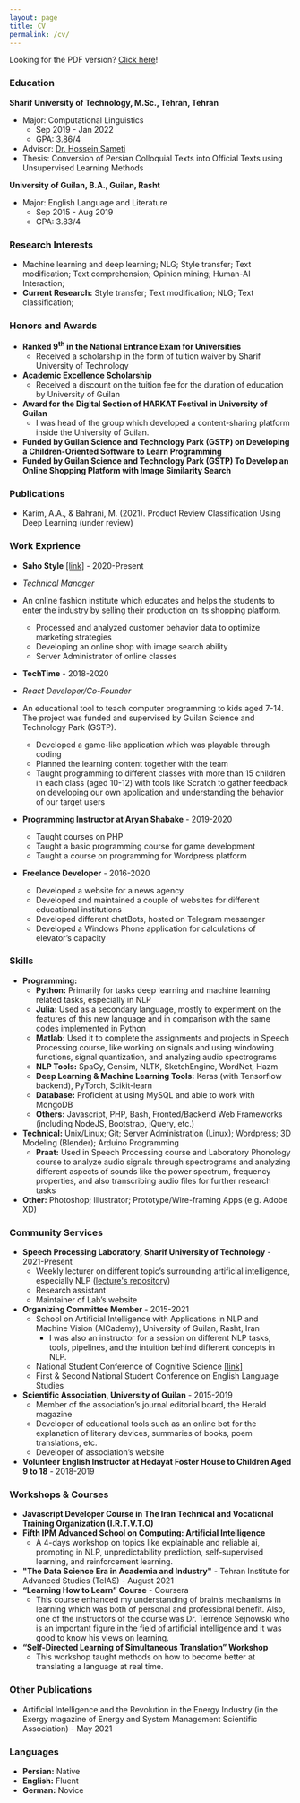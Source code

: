 ```yaml
---
layout: page
title: CV
permalink: /cv/
---
```

Looking for the PDF version? [Click here](https://github.com/erfan226/erfan226.github.io/blob/master/res/CV.pdf)!

### Education
**Sharif University of Technology, M.Sc., Tehran, Tehran**<br>
- Major: Computational Linguistics
    - Sep 2019 - Jan 2022
    - GPA: 3.86/4
- Advisor: [Dr. Hossein Sameti](http://sharif.edu/~sameti/)
- Thesis: Conversion of Persian Colloquial Texts into Official Texts using Unsupervised Learning Methods

**University of Guilan, B.A., Guilan, Rasht**<br>
- Major: English Language and Literature
    - Sep 2015 - Aug 2019
    - GPA: 3.83/4

### Research Interests
- Machine learning and deep learning; NLG; Style transfer; Text modification; Text comprehension; Opinion mining; Human-AI Interaction;
- **Current Research:** Style transfer; Text modification; NLG; Text classification;

### Honors and Awards
- **Ranked 9<sup>th</sup> in the National Entrance Exam for Universities**
    - Received a scholarship in the form of tuition waiver by Sharif University of Technology
- **Academic Excellence Scholarship**
    - Received a discount on the tuition fee for the duration of education by University of Guilan
- **Award for the Digital Section of HARKAT Festival in University of Guilan**
    - I was head of the group which developed a content-sharing platform inside the University of Guilan.
- **Funded by Guilan Science and Technology Park (GSTP) on Developing a Children-Oriented Software to Learn Programming**
- **Funded by Guilan Science and Technology Park (GSTP) To Develop an Online Shopping Platform with Image Similarity Search**

### Publications
- Karim, A.A., & Bahrani, M. (2021). Product Review Classification Using Deep Learning (under review)

### Work Exprience
- **Saho Style** [[link]](https://sahostyle.com) - 2020-Present
- *Technical Manager*
- An online fashion institute which educates and helps the students to enter the industry by selling their production on its shopping platform.
    - Processed and analyzed customer behavior data to optimize marketing strategies
    - Developing an online shop with image search ability
    - Server Administrator of online classes

- **TechTime** - 2018-2020
- *React Developer/Co-Founder*
- An educational tool to teach computer programming to kids aged 7-14. The project was funded and supervised by Guilan Science and Technology Park (GSTP).
    - Developed a game-like application which was playable through coding
    - Planned the learning content together with the team
    - Taught programming to different classes with more than 15 children in each class (aged 10-12) with tools like Scratch to gather feedback on developing our own application and understanding the behavior of our target users
	
- **Programming Instructor at Aryan Shabake** - 2019-2020
    - Taught courses on PHP
    - Taught a basic programming course for game development
    - Taught a course on programming for Wordpress platform

- **Freelance Developer** - 2016-2020
    - Developed a website for a news agency
    - Developed and maintained a couple of websites for different educational institutions
    - Developed different chatBots, hosted on Telegram messenger
    - Developed a Windows Phone application for calculations of elevator’s capacity

### Skills
- **Programming:**
    - **Python:** Primarily for tasks deep learning and machine learning related tasks, especially in NLP
    - **Julia:** Used as a secondary language, mostly to experiment on the features of this new language and in comparison with the same codes implemented in Python
    - **Matlab:** Used it to complete the assignments and projects in Speech Processing course, like working on signals and using windowing functions, signal quantization, and analyzing audio spectrograms
    - **NLP Tools:** SpaCy, Gensim, NLTK, SketchEngine, WordNet, Hazm
    - **Deep Learning & Machine Learning Tools:** Keras (with Tensorflow backend), PyTorch, Scikit-learn
    - **Database:** Proficient at using MySQL and able to work with MongoDB
    - **Others:** Javascript, PHP, Bash, Fronted/Backend Web Frameworks (including NodeJS, Bootstrap, jQuery, etc.) 
- **Technical:** Unix/Linux; Git; Server Administration (Linux); Wordpress; 3D Modeling (Blender); Arduino Programming
    - **Praat:** Used in Speech Processing course and Laboratory Phonology course to analyze audio signals through spectrograms and analyzing different aspects of sounds like the power spectrum, frequency properties, and also transcribing audio files for further research tasks
- **Other:** Photoshop; Illustrator; Prototype/Wire-framing Apps (e.g. Adobe XD)

### Community Services
- **Speech Processing Laboratory, Sharif University of Technology** - 2021-Present
    - Weekly lecturer on different topic’s surrounding artificial intelligence, especially NLP ([lecture's repository](https://github.com/Sharif-SLPL/Lectures))
    - Research assistant
    - Maintainer of Lab’s website
- **Organizing Committee Member** - 2015-2021
    - School on Artificial Intelligence with Applications in NLP and Machine Vision (AICademy), University of Guilan, Rasht, Iran
        - I was also an instructor for a session on different NLP tasks, tools, pipelines, and the intuition behind different concepts in NLP.
    - National Student Conference of Cognitive Science [[link]](https://nscc.ir/)
    - First & Second National Student Conference on English Language Studies
- **Scientific Association, University of Guilan** - 2015-2019
    - Member of the association’s journal editorial board, the Herald magazine
    - Developer of educational tools such as an online bot for the explanation of literary devices, summaries of books, poem translations, etc.
    - Developer of association’s website
- **Volunteer English Instructor at Hedayat Foster House to Children Aged 9 to 18** - 2018-2019

### Workshops & Courses
- **Javascript Developer Course in The Iran Technical and Vocational Training Organization (I.R.T.V.T.O)**
- **Fifth IPM Advanced School on Computing: Artificial Intelligence**
    - A 4-days workshop on topics like explainable and reliable ai, prompting in NLP, unpredictability prediction, self-supervised learning, and reinforcement learning.
- **"The Data Science Era in Academia and Industry"** - Tehran Institute for Advanced Studies (TeIAS) - August 2021
- **“Learning How to Learn” Course** - Coursera
    - This course enhanced my understanding of brain’s mechanisms in learning which was both of personal and professional benefit. Also, one of the instructors of the course was Dr. Terrence Sejnowski who is an important figure in the field of artificial intelligence and it was good to know his views on learning.
- **“Self-Directed Learning of Simultaneous Translation” Workshop**
    - This workshop taught methods on how to become better at translating a language at real time.

### Other Publications
- Artificial Intelligence and the Revolution in the Energy Industry (in the Exergy magazine of Energy and System Management Scientific Association) - May 2021

### Languages
- **Persian:** Native
- **English:** Fluent
- **German:** Novice